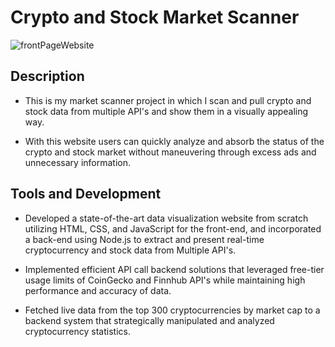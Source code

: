 # Crypto and Stock Market Scanner
![frontPageWebsite](https://github.com/braedenpoole/ScannerWebsiteRepo/assets/144183606/f949947b-7d06-420a-9a9f-9868f362761e)

## Description

- This is my market scanner project in which I scan and pull crypto and stock 
  data from multiple API's and show them in a visually appealing way.
  
- With this website users can quickly analyze and absorb the status of the crypto and
  stock market without maneuvering through excess ads and unnecessary information.

## Tools and Development

- Developed a state-of-the-art data visualization website from scratch utilizing HTML,
  CSS, and JavaScript for the front-end, and incorporated a back-end using Node.js to
  extract and present real-time cryptocurrency and stock data from Multiple API's.
  
- Implemented efficient API call backend solutions that leveraged free-tier usage limits
  of CoinGecko and Finnhub API's while maintaining high performance and accuracy of data.
  
- Fetched live data from the top 300 cryptocurrencies by market cap to a backend system
  that strategically manipulated and analyzed cryptocurrency statistics.
